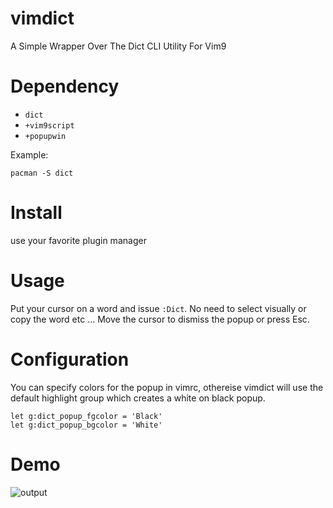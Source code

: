 # vimdict
A Simple Wrapper Over The Dict CLI Utility For Vim9

# Dependency
- `dict`
- `+vim9script`
- `+popupwin`

Example:

`pacman -S dict`

# Install
use your favorite plugin manager

# Usage
Put your cursor on a word and issue `:Dict`. No need to select visually or copy the word etc ... Move the cursor to dismiss the popup or press Esc.

# Configuration 
You can specify colors for the popup in vimrc, othereise vimdict will use the default highlight group which creates a white on black popup.

```
let g:dict_popup_fgcolor = 'Black'
let g:dict_popup_bgcolor = 'White'
```

# Demo
![output](https://github.com/wolandark/vimdict/assets/107309764/03e56614-14e9-4508-9872-203f612021af)
